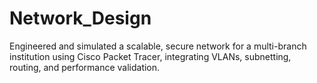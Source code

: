 # Network_Design
Engineered and simulated a scalable, secure network for a multi-branch institution using Cisco Packet Tracer, integrating VLANs, subnetting, routing, and performance validation. 
